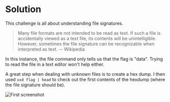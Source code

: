 # Solution

This challenge is all about understanding file signatures.

> Many file formats are not intended to be read as text. If such a file is accidentally viewed as a text file, its contents will be unintelligible. However, sometimes the file signature can be recognizable when interpreted as text. -- Wikipedia

In this instance, the file command only tells us that the flag is "data". Trying to read the file in a text editor won't help either.

A great step when dealing with unknown files is to create a hex dump. I then used `xxd flag | head` to check out the first contents of the hexdump (where the file signature should be).

![First screenshot](https://github.com/UGA-Society-for-Cyber-Security/Cyber-Team/blob/dev/Challenges/Week-2/Forensics/Challenge_1/solution/w2-ch1-1.png)